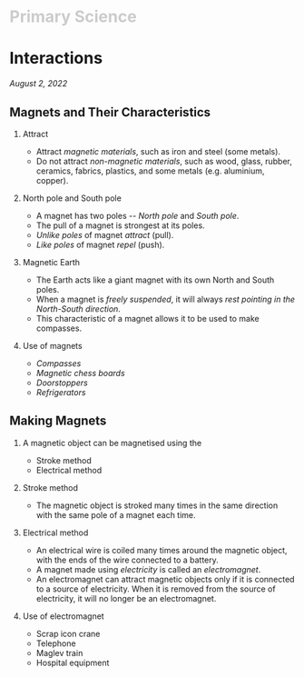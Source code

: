 <h1 style="color: #ccc">Primary Science</h1>

# Interactions

*August 2, 2022*

## Magnets and Their Characteristics

1. Attract
    - Attract *magnetic materials*, such as iron and steel (some metals).
    - Do not attract *non-magnetic materials*, such as wood, glass, rubber, ceramics, fabrics, plastics, and some metals (e.g. aluminium, copper).

2. North pole and South pole
    - A magnet has two poles -- *North pole* and *South pole*.
    - The pull of a magnet is strongest at its poles.
    - *Unlike poles* of magnet *attract* (pull).
    - *Like poles* of magnet *repel* (push).

3. Magnetic Earth
    - The Earth acts like a giant magnet with its own North and South poles.
    - When a magnet is *freely suspended*, it will always *rest pointing in the North-South direction*.
    - This characteristic of a magnet allows it to be used to make compasses.

4. Use of magnets
    - *Compasses*
    - *Magnetic chess boards*
    - *Doorstoppers*
    - *Refrigerators*

## Making Magnets

1. A magnetic object can be magnetised using the
    - Stroke method
    - Electrical method

2. Stroke method
    - The magnetic object is stroked many times in the same direction with the same pole of a magnet each time.

3. Electrical method
    - An electrical wire is coiled many times around the magnetic object, with the ends of the wire connected to a battery.
    - A magnet made using *electricity* is called an *electromagnet*.
    - An electromagnet can attract magnetic objects only if it is connected to a source of electricity. When it is removed from the source of electricity, it will no longer be an electromagnet.

4. Use of electromagnet
    - Scrap icon crane
    - Telephone
    - Maglev train
    - Hospital equipment
